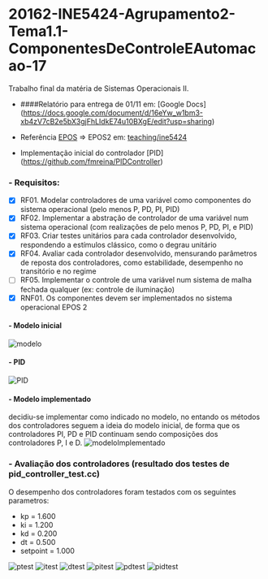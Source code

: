 # 20162-INE5424-Agrupamento2-Tema1.1-ComponentesDeControleEAutomacao-17
Trabalho final da matéria de Sistemas Operacionais II.

* ####Relatório para entrega de 01/11 em: [Google Docs] (https://docs.google.com/document/d/16eYw_w1bm3-xb4zV7cB2e5bX3gjFhLIdkE74u10BXgE/edit?usp=sharing)

* Referência [EPOS](http://epos.lisha.ufsc.br/HomePage) => EPOS2 em: [teaching/ine5424](https://epos.lisha.ufsc.br/svn/teaching/ine5424/)

* Implementação inicial do controlador [PID] (https://github.com/fmreina/PIDController)

### - Requisitos:
* [x] RF01. Modelar controladores de uma variável como componentes do sistema operacional (pelo menos P, PD, PI, PID)
* [x] RF02. Implementar a abstração de controlador de uma variável num sistema operacional (com realizações de pelo menos P, PD, PI, e PID)
* [x] RF03. Criar testes unitários para cada controlador desenvolvido, respondendo a estímulos clássico, como o degrau unitário
* [x] RF04. Avaliar cada controlador desenvolvido, mensurando parâmetros de reposta dos controladores, como estabilidade, desempenho no transitório e no regime
* [ ] RF05. Implementar o controle de uma variável num sistema de malha fechada qualquer (ex: controle de iluminação)
* [x] RNF01. Os componentes devem ser implementados no sistema operacional EPOS 2

#### - Modelo inicial
![modelo](https://github.com/fmreina/PIDController/blob/master/images/modelController.png)

#### - PID
![PID](https://github.com/fmreina/PIDController/blob/master/images/PID.png)

#### - Modelo implementado
decidiu-se implementar como indicado no modelo, no entando os métodos dos controladores seguem a ideia do modelo inicial, de forma que os controladores PI, PD e PID continuam sendo composições dos controladores P, I e D.
![modeloImplementado](https://github.com/fmreina/20162-INE5424-Agrupamento2-Tema1.1-ComponentesDeControleEAutomacao-17/blob/pThread/images/implementedModel.png)

### - Avaliação dos controladores (resultado dos testes de pid_controller_test.cc)
O desempenho dos controladores foram testados com os seguintes parametros:
* kp = 1.600
* ki = 1.200
* kd = 0.200
* dt = 0.500
* setpoint = 1.000

![ptest](https://github.com/fmreina/20162-INE5424-Agrupamento2-Tema1.1-ComponentesDeControleEAutomacao-17/blob/pThread/images/pController.png)
![itest](https://github.com/fmreina/20162-INE5424-Agrupamento2-Tema1.1-ComponentesDeControleEAutomacao-17/blob/pThread/images/iController.png)
![dtest](https://github.com/fmreina/20162-INE5424-Agrupamento2-Tema1.1-ComponentesDeControleEAutomacao-17/blob/pThread/images/dController.png)
![pitest](https://github.com/fmreina/20162-INE5424-Agrupamento2-Tema1.1-ComponentesDeControleEAutomacao-17/blob/pThread/images/piController.png)
![pdtest](https://github.com/fmreina/20162-INE5424-Agrupamento2-Tema1.1-ComponentesDeControleEAutomacao-17/blob/pThread/images/pdController.png)
![pidtest](https://github.com/fmreina/20162-INE5424-Agrupamento2-Tema1.1-ComponentesDeControleEAutomacao-17/blob/pThread/images/pidController.png)
